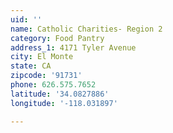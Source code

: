 ```yaml
---
uid: ''
name: Catholic Charities- Region 2
category: Food Pantry
address_1: 4171 Tyler Avenue
city: El Monte
state: CA
zipcode: '91731'
phone: 626.575.7652
latitude: '34.0827886'
longitude: '-118.031897'

---
```

